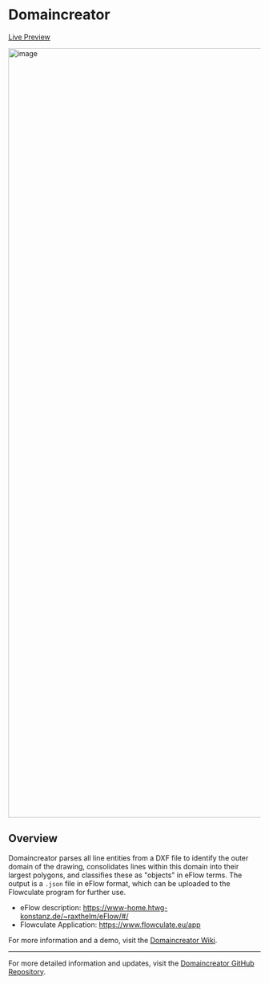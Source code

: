 # Domaincreator
[Live Preview](https://domaincreator-f414b.web.app/)

<img width="1535" alt="image" src="https://github.com/TeamprojektDomaincreator/domaincreator/assets/92333768/372d16c5-9cc1-4500-8a5d-8615121b962c">


## Overview

Domaincreator parses all line entities from a DXF file to identify the outer domain of the drawing, consolidates lines within this domain into their largest polygons, and classifies these as "objects" in eFlow terms. The output is a `.json` file in eFlow format, which can be uploaded to the Flowculate program for further use.
- eFlow description: https://www-home.htwg-konstanz.de/~raxthelm/eFlow/#/
- Flowculate Application: https://www.flowculate.eu/app

For more information and a demo, visit the [Domaincreator Wiki](https://github.com/TeamprojektDomaincreator/domaincreator/wiki).

---
For more detailed information and updates, visit the [Domaincreator GitHub Repository](https://github.com/TeamprojektDomaincreator/domaincreator).
